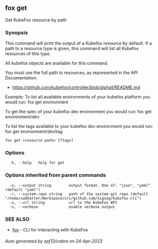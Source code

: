 ## fox get

Get KubeFox resource by path

### Synopsis


This command will print the output of a Kubefox resource by default.
If a path to a resource type is given, this command will list all Kubefox resources of this type.

All kubefox objects are available for this command.
	
You must use the full path to resources, as represented in the API Documentation:
- https://github.com/kubefox/controller/blob/alpha1/README.md

Example:
To list all available environments of your kubefox platform you would run:
	fox get environment

To get the spec of your kubefox dev environment you would run:
	fox get environment/dev

To list the tags available to your kubefox dev environment you would run:
	fox get environment/dev/tag	
	

```
fox get <resource path> [flags]
```

### Options

```
  -h, --help   help for get
```

### Options inherited from parent commands

```
  -o, --output string        output format. One of: "json", "yaml" (default "yaml")
  -r, --system-repo string   path of the system git repo (default "/home/xadhatter/Workspace/src/github.com/xigxog/kubefox-cli")
  -u, --url string           url to the KubeFox API
  -v, --verbose              enable verbose output
```

### SEE ALSO

* [fox](fox.md)	 - CLI for interacting with KubeFox

###### Auto generated by spf13/cobra on 24-Apr-2023

